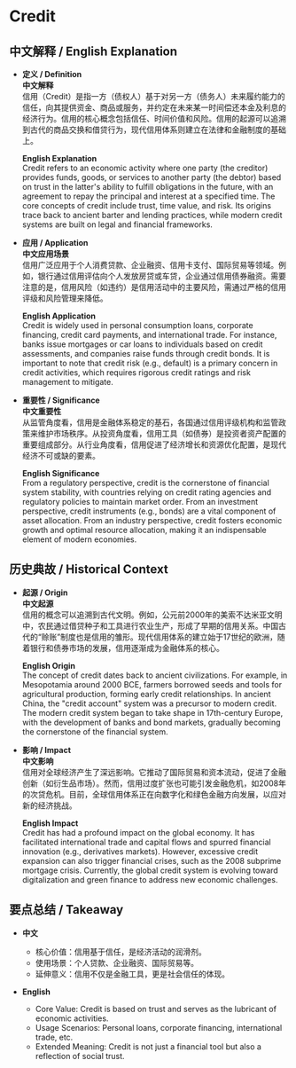 # Credit

## 中文解释 / English Explanation

* **定义 / Definition**  
  **中文解释**  
  信用（Credit）是指一方（债权人）基于对另一方（债务人）未来履约能力的信任，向其提供资金、商品或服务，并约定在未来某一时间偿还本金及利息的经济行为。信用的核心概念包括信任、时间价值和风险。信用的起源可以追溯到古代的商品交换和借贷行为，现代信用体系则建立在法律和金融制度的基础上。  

  **English Explanation**  
  Credit refers to an economic activity where one party (the creditor) provides funds, goods, or services to another party (the debtor) based on trust in the latter's ability to fulfill obligations in the future, with an agreement to repay the principal and interest at a specified time. The core concepts of credit include trust, time value, and risk. Its origins trace back to ancient barter and lending practices, while modern credit systems are built on legal and financial frameworks.

* **应用 / Application**  
  **中文应用场景**  
  信用广泛应用于个人消费贷款、企业融资、信用卡支付、国际贸易等领域。例如，银行通过信用评估向个人发放房贷或车贷，企业通过信用债券融资。需要注意的是，信用风险（如违约）是信用活动中的主要风险，需通过严格的信用评级和风险管理来降低。  

  **English Application**  
  Credit is widely used in personal consumption loans, corporate financing, credit card payments, and international trade. For instance, banks issue mortgages or car loans to individuals based on credit assessments, and companies raise funds through credit bonds. It is important to note that credit risk (e.g., default) is a primary concern in credit activities, which requires rigorous credit ratings and risk management to mitigate.

* **重要性 / Significance**  
  **中文重要性**  
  从监管角度看，信用是金融体系稳定的基石，各国通过信用评级机构和监管政策来维护市场秩序。从投资角度看，信用工具（如债券）是投资者资产配置的重要组成部分。从行业角度看，信用促进了经济增长和资源优化配置，是现代经济不可或缺的要素。  

  **English Significance**  
  From a regulatory perspective, credit is the cornerstone of financial system stability, with countries relying on credit rating agencies and regulatory policies to maintain market order. From an investment perspective, credit instruments (e.g., bonds) are a vital component of asset allocation. From an industry perspective, credit fosters economic growth and optimal resource allocation, making it an indispensable element of modern economies.

## 历史典故 / Historical Context

* **起源 / Origin**  
  **中文起源**  
  信用的概念可以追溯到古代文明。例如，公元前2000年的美索不达米亚文明中，农民通过借贷种子和工具进行农业生产，形成了早期的信用关系。中国古代的“赊账”制度也是信用的雏形。现代信用体系的建立始于17世纪的欧洲，随着银行和债券市场的发展，信用逐渐成为金融体系的核心。  

  **English Origin**  
  The concept of credit dates back to ancient civilizations. For example, in Mesopotamia around 2000 BCE, farmers borrowed seeds and tools for agricultural production, forming early credit relationships. In ancient China, the "credit account" system was a precursor to modern credit. The modern credit system began to take shape in 17th-century Europe, with the development of banks and bond markets, gradually becoming the cornerstone of the financial system.

* **影响 / Impact**  
  **中文影响**  
  信用对全球经济产生了深远影响。它推动了国际贸易和资本流动，促进了金融创新（如衍生品市场）。然而，信用过度扩张也可能引发金融危机，如2008年的次贷危机。目前，全球信用体系正在向数字化和绿色金融方向发展，以应对新的经济挑战。  

  **English Impact**  
  Credit has had a profound impact on the global economy. It has facilitated international trade and capital flows and spurred financial innovation (e.g., derivatives markets). However, excessive credit expansion can also trigger financial crises, such as the 2008 subprime mortgage crisis. Currently, the global credit system is evolving toward digitalization and green finance to address new economic challenges.

## 要点总结 / Takeaway

* **中文**  
  - 核心价值：信用基于信任，是经济活动的润滑剂。  
  - 使用场景：个人贷款、企业融资、国际贸易等。  
  - 延伸意义：信用不仅是金融工具，更是社会信任的体现。  

* **English**  
  - Core Value: Credit is based on trust and serves as the lubricant of economic activities.  
  - Usage Scenarios: Personal loans, corporate financing, international trade, etc.  
  - Extended Meaning: Credit is not just a financial tool but also a reflection of social trust.